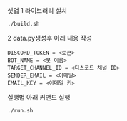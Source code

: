 셋업
1 라이브러리 설치 
```
./build.sh
```
2 data.py생성후 아래 내용 작성
```
DISCORD_TOKEN = <토큰>
BOT_NAME = <봇 이름>
TARGET_CHANNEL_ID = <디스코드 채널 ID>
SENDER_EMAIL = <이메일>
EMAIL_KEY = <이메일 키>
```

실행법
아래 커맨드 실행
```
./run.sh
```
